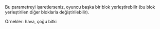 Bu parametreyi işaretlerseniz, oyuncu başka bir blok yerleştirebilir (bu blok yerleştirilen diğer bloklarla değiştirilebilir).

Örnekler: hava, çoğu bitki